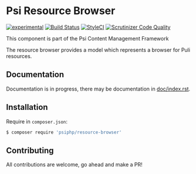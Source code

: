 # Psi Resource Browser

[![experimental](http://badges.github.io/stability-badges/dist/experimental.svg)](http://github.com/badges/stability-badges)
[![Build Status](https://travis-ci.org/psiphp/resource-browser.svg?branch=master)](https://travis-ci.org/psiphp/resource-browser)
[![StyleCI](https://styleci.io/repos/67876015/shield)](https://styleci.io/repos/67876015)
[![Scrutinizer Code
Quality](https://scrutinizer-ci.com/g/psiphp/resource-browser/badges/quality-score.png?b=master)](https://scrutinizer-ci.com/g/psiphp/resource-browser/?branch=master)

This component is part of the Psi Content Management Framework

The resource browser provides a model which represents a browser for Puli
resources.


## Documentation

Documentation is in progress, there may be documentation in [doc/index.rst](https://github.com/psiphp/resource-browser/blob/master/docs/index.rst).

## Installation

Require in `composer.json`:

```bash
$ composer require 'psiphp/resource-browser'
```

## Contributing

All contributions are welcome, go ahead and make a PR!

